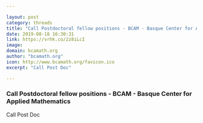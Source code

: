 ```yaml
---

layout: post
category: threads
title: "Call Postdoctoral fellow positions - BCAM - Basque Center for Applied Mathematics"
date: 2019-08-18 16:30:31
link: https://vrhk.co/2z8iLcI
image: 
domain: bcamath.org
author: "bcamath.org"
icon: http://www.bcamath.org/favicon.ico
excerpt: "Call Post Doc"

---
```


### Call Postdoctoral fellow positions - BCAM - Basque Center for Applied Mathematics

Call Post Doc
